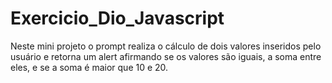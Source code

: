 # Exercicio_Dio_Javascript
Neste mini projeto o prompt realiza o cálculo de dois valores inseridos pelo usuário e retorna um alert afirmando se os valores são iguais, a soma entre eles, e se a soma é maior que 10 e 20.
